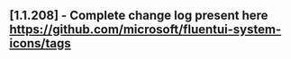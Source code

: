 ## [1.1.208] - Complete change log present here https://github.com/microsoft/fluentui-system-icons/tags